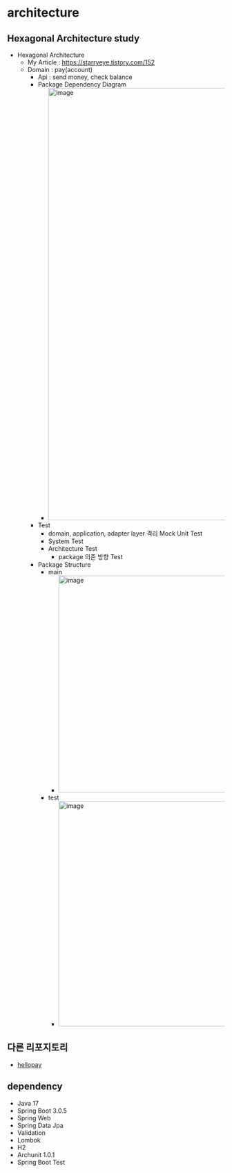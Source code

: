 # architecture

## Hexagonal Architecture study
- Hexagonal Architecture
  - My Article : https://starryeye.tistory.com/152
  - Domain : pay(account)
    - Api : send money, check balance
    - Package Dependency Diagram
      - <img width="998" alt="image" src="https://github.com/starryeye/architecture/assets/33487061/7b8b5a6d-a5dd-435a-a0fb-3df95dacc469">
    - Test
      - domain, application, adapter layer 격리 Mock Unit Test
      - System Test
      - Architecture Test
        - package 의존 방향 Test
    - Package Structure
      - main
        - <img width="501" alt="image" src="https://github.com/starryeye/architecture/assets/33487061/5f5a9428-4654-458b-af22-0a6bbd96dbab">
      - test
        - <img width="520" alt="image" src="https://github.com/starryeye/architecture/assets/33487061/f23a0ca6-54e5-4f7d-ad8f-cf3573152072">
  
## 다른 리포지토리
- [hellopay](https://github.com/starryeye/hellopay)



## dependency
- Java 17
- Spring Boot 3.0.5
- Spring Web
- Spring Data Jpa
- Validation
- Lombok
- H2
- Archunit 1.0.1
- Spring Boot Test


